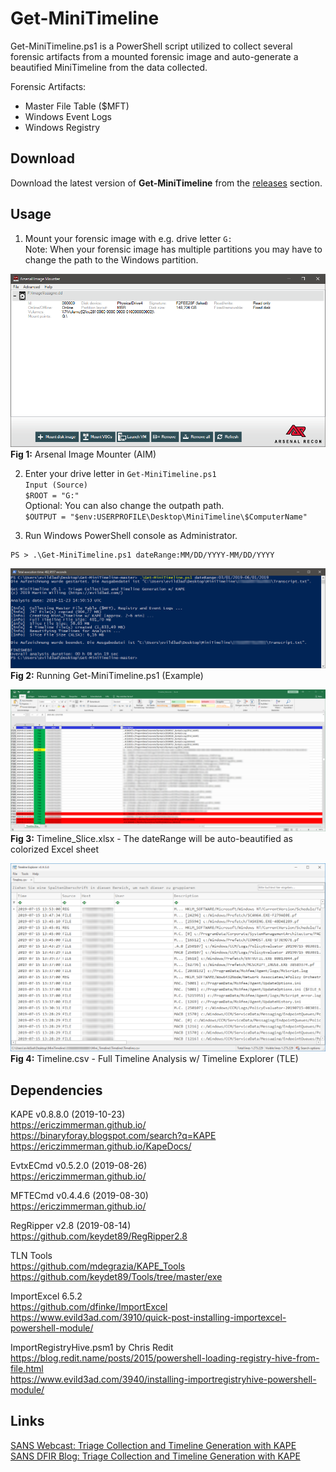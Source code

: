 # Get-MiniTimeline
Get-MiniTimeline.ps1 is a PowerShell script utilized to collect several forensic artifacts from a mounted forensic image and auto-generate a beautified MiniTimeline from the data collected.

Forensic Artifacts:  
* Master File Table ($MFT)  
* Windows Event Logs  
* Windows Registry  

## Download
Download the latest version of **Get-MiniTimeline** from the [releases](https://github.com/evild3ad/Get-MiniTimeline/releases) section.

## Usage
1. Mount your forensic image with e.g. drive letter `G:`  
Note: When your forensic image has multiple partitions you may have to change the path to the Windows partition.   

![Arsenal Image Mounter](https://github.com/evild3ad/Get-MiniTimeline/blob/master/Screenshots/AIM.png)
**Fig 1:** Arsenal Image Mounter (AIM) 

2. Enter your drive letter in `Get-MiniTimeline.ps1`  
`Input (Source)`  
`$ROOT = "G:"`   
Optional: You can also change the outpath path.  
`$OUTPUT = "$env:USERPROFILE\Desktop\MiniTimeline\$ComputerName"`

3. Run Windows PowerShell console as Administrator.  

```
PS > .\Get-MiniTimeline.ps1 dateRange:MM/DD/YYYY-MM/DD/YYYY  
```

![PowerShell](https://github.com/evild3ad/Get-MiniTimeline/blob/master/Screenshots/PowerShell.png)
**Fig 2:** Running Get-MiniTimeline.ps1 (Example)

![Colorized Excel](https://github.com/evild3ad/Get-MiniTimeline/blob/master/Screenshots/Colorized-Excel.png)
**Fig 3:** Timeline_Slice.xlsx - The dateRange will be auto-beautified as colorized Excel sheet

![Timeline Explorer](https://github.com/evild3ad/Get-MiniTimeline/blob/master/Screenshots/TLE.png)
**Fig 4:** Timeline.csv - Full Timeline Analysis w/ Timeline Explorer (TLE)

## Dependencies
KAPE v0.8.8.0 (2019-10-23)  
https://ericzimmerman.github.io/  
https://binaryforay.blogspot.com/search?q=KAPE  
https://ericzimmerman.github.io/KapeDocs/  

EvtxECmd v0.5.2.0 (2019-08-26)  
https://ericzimmerman.github.io/  

MFTECmd v0.4.4.6 (2019-08-30)   
https://ericzimmerman.github.io/    

RegRipper v2.8 (2019-08-14)   
https://github.com/keydet89/RegRipper2.8  

TLN Tools   
https://github.com/mdegrazia/KAPE_Tools   
https://github.com/keydet89/Tools/tree/master/exe   

ImportExcel 6.5.2   
https://github.com/dfinke/ImportExcel  
https://www.evild3ad.com/3910/quick-post-installing-importexcel-powershell-module/

ImportRegistryHive.psm1 by Chris Redit   
https://blog.redit.name/posts/2015/powershell-loading-registry-hive-from-file.html  
https://www.evild3ad.com/3940/installing-importregistryhive-powershell-module/  

## Links
[SANS Webcast: Triage Collection and Timeline Generation with KAPE](https://www.youtube.com/watch?v=iYyWZSNBNcw)  
[SANS DFIR Blog: Triage Collection and Timeline Generation with KAPE](https://digital-forensics.sans.org/blog/2019/08/22/triage-collection-and-timeline-generation-with-kape)  